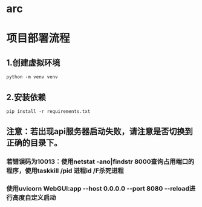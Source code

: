 # arc

# 项目部署流程

## 1.创建虚拟环境

    python -m venv venv

## 2.安装依赖

    pip install -r requirements.txt

## 注意：若出现api服务器启动失败，请注意是否切换到正确的目录下。

### 若错误码为10013：使用netstat -ano|findstr 8000查询占用端口的程序，使用taskkill /pid 进程id /F杀死进程

### 使用uvicorn WebGUI:app --host 0.0.0.0 --port 8080 --reload进行高度自定义启动